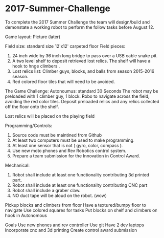 # 2017-Summer-Challenge

To complete the 2017 Summer Challenge the team will design/build and demonstate a working robot to perform the follow tasks before August 12.

Game layout: Picture (later)

Field size: standard size 12'x12' carpeted floor
Field pieces:
  1) 24 inch wide by 36 inch long bridge to pass over a USB cable snake pit.
  2) A two level shelf to deposit retrieved lost relics.  The shelf will have a hook to hnge climbers .
  3) Lost relics list:  Climber guys, blocks, and balls from season 2015-2016 season.
  4) Red colored floor tiles that will need to be avoided.


The Game Challenge:
Autonoumus: standard 30 Seconds
The robot may be preloaded with 1 climber guy, 1 block.  Robo to navigate across the field, avoiding the red color tiles.  Deposit preloaded relics and any relics collected off the floor onto the shelf.   

Lost relics will be placed on the playing field



Programming/Controls:
1) Source code must be maintined from Github
2) At least two computers must be used to make programming.
3) At least one sensor that is not ( gyro, color, compass ).
4) Use new moto phones and Rev Robotics control system.
5) Prepare a team submission for the Innovation in Control Award.

Mechanical:
1) Robot shall include at least one functionality contributing 3d printed part.
2) Robot shall include at least one functionality contributing CNC part
3) Robot shall include a graber claw.
4) NO duct tape will be aloud on the robot. (wow)






Pickup blocks and climbers from floor
Have a textured/bumpy floor to navigate
Use colored squares for tasks
Put blocks on shelf and climbers on hook in Autonomous


Goals
Use new phones and rev controller
Use git
Have 2 dev laptops
Incorporate cnc and 3d printing
Create control award submission
